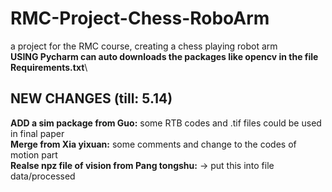 # RMC-Project-Chess-RoboArm
a project for the RMC course, creating a chess playing robot arm\
**USING Pycharm can auto downloads the packages like opencv in the file Requirements.txt**\
## NEW CHANGES (till: 5.14)
**ADD a sim package from Guo:** some RTB codes and .tif files could be used in final paper\
**Merge from Xia yixuan:** some comments and change to the codes of motion part\
**Realse npz file of vision from Pang tongshu:** -> put this into file data/processed
